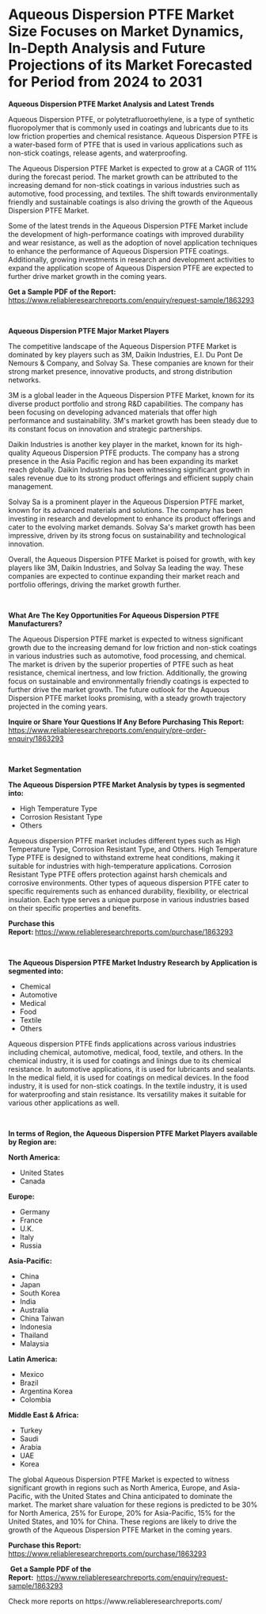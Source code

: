 <p><h1>Aqueous Dispersion PTFE Market Size Focuses on Market Dynamics, In-Depth Analysis and Future Projections of its Market Forecasted for Period from 2024 to 2031</h1></p><p><strong>Aqueous Dispersion PTFE Market Analysis and Latest Trends</strong></p>
<p><p>Aqueous Dispersion PTFE, or polytetrafluoroethylene, is a type of synthetic fluoropolymer that is commonly used in coatings and lubricants due to its low friction properties and chemical resistance. Aqueous Dispersion PTFE is a water-based form of PTFE that is used in various applications such as non-stick coatings, release agents, and waterproofing.</p><p>The Aqueous Dispersion PTFE Market is expected to grow at a CAGR of 11% during the forecast period. The market growth can be attributed to the increasing demand for non-stick coatings in various industries such as automotive, food processing, and textiles. The shift towards environmentally friendly and sustainable coatings is also driving the growth of the Aqueous Dispersion PTFE Market.</p><p>Some of the latest trends in the Aqueous Dispersion PTFE Market include the development of high-performance coatings with improved durability and wear resistance, as well as the adoption of novel application techniques to enhance the performance of Aqueous Dispersion PTFE coatings. Additionally, growing investments in research and development activities to expand the application scope of Aqueous Dispersion PTFE are expected to further drive market growth in the coming years.</p></p>
<p><strong>Get a Sample PDF of the Report:&nbsp;</strong> <a href="https://www.reliableresearchreports.com/enquiry/request-sample/1863293">https://www.reliableresearchreports.com/enquiry/request-sample/1863293</a></p>
<p>&nbsp;</p>
<p><strong>Aqueous Dispersion PTFE Major Market Players</strong></p>
<p><p>The competitive landscape of the Aqueous Dispersion PTFE Market is dominated by key players such as 3M, Daikin Industries, E.I. Du Pont De Nemours & Company, and Solvay Sa. These companies are known for their strong market presence, innovative products, and strong distribution networks.</p><p>3M is a global leader in the Aqueous Dispersion PTFE Market, known for its diverse product portfolio and strong R&D capabilities. The company has been focusing on developing advanced materials that offer high performance and sustainability. 3M's market growth has been steady due to its constant focus on innovation and strategic partnerships.</p><p>Daikin Industries is another key player in the market, known for its high-quality Aqueous Dispersion PTFE products. The company has a strong presence in the Asia Pacific region and has been expanding its market reach globally. Daikin Industries has been witnessing significant growth in sales revenue due to its strong product offerings and efficient supply chain management.</p><p>Solvay Sa is a prominent player in the Aqueous Dispersion PTFE market, known for its advanced materials and solutions. The company has been investing in research and development to enhance its product offerings and cater to the evolving market demands. Solvay Sa's market growth has been impressive, driven by its strong focus on sustainability and technological innovation.</p><p>Overall, the Aqueous Dispersion PTFE Market is poised for growth, with key players like 3M, Daikin Industries, and Solvay Sa leading the way. These companies are expected to continue expanding their market reach and portfolio offerings, driving the market growth further.</p></p>
<p>&nbsp;</p>
<p><strong>What Are The Key Opportunities For Aqueous Dispersion PTFE Manufacturers?</strong></p>
<p><p>The Aqueous Dispersion PTFE market is expected to witness significant growth due to the increasing demand for low friction and non-stick coatings in various industries such as automotive, food processing, and chemical. The market is driven by the superior properties of PTFE such as heat resistance, chemical inertness, and low friction. Additionally, the growing focus on sustainable and environmentally friendly coatings is expected to further drive the market growth. The future outlook for the Aqueous Dispersion PTFE market looks promising, with a steady growth trajectory projected in the coming years.</p></p>
<p><strong>Inquire or Share Your Questions If Any Before Purchasing This Report:</strong> <a href="https://www.reliableresearchreports.com/enquiry/pre-order-enquiry/1863293">https://www.reliableresearchreports.com/enquiry/pre-order-enquiry/1863293</a></p>
<p>&nbsp;</p>
<p><strong>Market Segmentation</strong></p>
<p><strong>The Aqueous Dispersion PTFE Market Analysis by types is segmented into:</strong></p>
<p><ul><li>High Temperature Type</li><li>Corrosion Resistant Type</li><li>Others</li></ul></p>
<p><p>Aqueous dispersion PTFE market includes different types such as High Temperature Type, Corrosion Resistant Type, and Others. High Temperature Type PTFE is designed to withstand extreme heat conditions, making it suitable for industries with high-temperature applications. Corrosion Resistant Type PTFE offers protection against harsh chemicals and corrosive environments. Other types of aqueous dispersion PTFE cater to specific requirements such as enhanced durability, flexibility, or electrical insulation. Each type serves a unique purpose in various industries based on their specific properties and benefits.</p></p>
<p><strong>Purchase this Report:&nbsp;</strong><a href="https://www.reliableresearchreports.com/purchase/1863293">https://www.reliableresearchreports.com/purchase/1863293</a></p>
<p>&nbsp;</p>
<p><strong>The Aqueous Dispersion PTFE Market Industry Research by Application is segmented into:</strong></p>
<p><ul><li>Chemical</li><li>Automotive</li><li>Medical</li><li>Food</li><li>Textile</li><li>Others</li></ul></p>
<p><p>Aqueous dispersion PTFE finds applications across various industries including chemical, automotive, medical, food, textile, and others. In the chemical industry, it is used for coatings and linings due to its chemical resistance. In automotive applications, it is used for lubricants and sealants. In the medical field, it is used for coatings on medical devices. In the food industry, it is used for non-stick coatings. In the textile industry, it is used for waterproofing and stain resistance. Its versatility makes it suitable for various other applications as well.</p></p>
<p>&nbsp;</p>
<p><strong>In terms of Region, the Aqueous Dispersion PTFE Market Players available by Region are:</strong></p>
<p>
    <p> <strong> North America: </strong>
        <ul>
            <li>United States</li>
            <li>Canada</li>
        </ul>
        </p> 
    <p> <strong> Europe: </strong>
        <ul>
            <li>Germany</li>
            <li>France</li>
            <li>U.K.</li>
            <li>Italy</li>
            <li>Russia</li>
        </ul>
        </p> 
    <p> <strong> Asia-Pacific: </strong>
        <ul>
            <li>China</li>
            <li>Japan</li>
            <li>South Korea</li>
            <li>India</li>
            <li>Australia</li>
            <li>China Taiwan</li>
            <li>Indonesia</li>
            <li>Thailand</li>
            <li>Malaysia</li>
        </ul>
        </p> 
    <p> <strong> Latin America: </strong>
        <ul>
            <li>Mexico</li>
            <li>Brazil</li>
            <li>Argentina Korea</li>
            <li>Colombia</li>
        </ul>
        </p> 
    <p> <strong> Middle East & Africa: </strong>
        <ul>
            <li>Turkey</li>
            <li>Saudi</li>
            <li>Arabia</li>
            <li>UAE</li>
            <li>Korea</li>
        </ul>
    </p>
    </p>
<p><p>The global Aqueous Dispersion PTFE Market is expected to witness significant growth in regions such as North America, Europe, and Asia-Pacific, with the United States and China anticipated to dominate the market. The market share valuation for these regions is predicted to be 30% for North America, 25% for Europe, 20% for Asia-Pacific, 15% for the United States, and 10% for China. These regions are likely to drive the growth of the Aqueous Dispersion PTFE Market in the coming years.</p></p>
<p><strong>Purchase this Report: </strong><a href="https://www.reliableresearchreports.com/purchase/1863293">https://www.reliableresearchreports.com/purchase/1863293</a></p>
<p>&nbsp;<strong>Get a Sample PDF of the Report:&nbsp;&nbsp;</strong><a href="https://www.reliableresearchreports.com/enquiry/request-sample/1863293">https://www.reliableresearchreports.com/enquiry/request-sample/1863293</a></p>
<p><strong></strong></p>
<p>Check more reports on https://www.reliableresearchreports.com/</p>